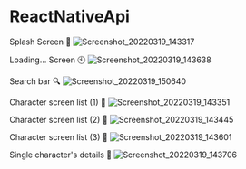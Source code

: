 # ReactNativeApi 

Splash Screen 📱
![Screenshot_20220319_143317](https://user-images.githubusercontent.com/90472332/159138235-4ef18e80-9ac8-46fc-856e-c29c2b39f871.png)


Loading... Screen 🕙
![Screenshot_20220319_143638](https://user-images.githubusercontent.com/90472332/159138289-16ffd42f-3452-4943-91dd-a5acdc0c7ca3.png)


Search bar 🔍
![Screenshot_20220319_150640](https://user-images.githubusercontent.com/90472332/159138608-33247d08-53f9-4b50-b91c-49a99813428e.png)


Character screen list (1) 📘
![Screenshot_20220319_143351](https://user-images.githubusercontent.com/90472332/159138284-3ad96953-df2a-4bc9-9381-c73607f8a27d.png)


Character screen list (2) 📙
![Screenshot_20220319_143445](https://user-images.githubusercontent.com/90472332/159138286-ccbbdbda-4a40-4c6a-8110-6949791ece4a.png)


Character screen list (3) 📗
![Screenshot_20220319_143601](https://user-images.githubusercontent.com/90472332/159138287-a12f5392-b3ff-4603-811a-e40e8e3d4350.png)


Single character's details 🚶
![Screenshot_20220319_143706](https://user-images.githubusercontent.com/90472332/159138291-2ac1eee6-d5ae-42e1-aa71-a021353a4ae0.png)
